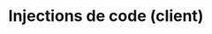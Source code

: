 ---
title : "Injections de code (client)"
description: "Encore des injections..."
lead: ""
draft: false
images: []
weight: 202
---